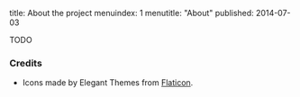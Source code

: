 title: About the project
menuindex: 1
menutitle: "About"
published: 2014-07-03

TODO

### Credits

* Icons made by Elegant Themes from [Flaticon](http://www.flaticon.com).
